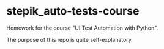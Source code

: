 # stepik_auto-tests-course

Homework for the course "UI Test Automation with Python".

The purpose of this repo is quite self-explanatory.
